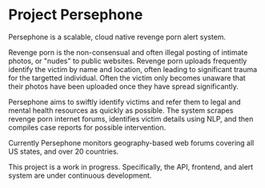 # Project Persephone

Persephone is a scalable, cloud native revenge porn alert system. 

Revenge porn is the non-consensual and often illegal posting of intimate photos, or "nudes" to public websites. Revenge porn uploads frequently identify the victim by name and location, often leading to significant trauma for the targetted individual. Often the victim only becomes unaware that their photos have been uploaded once they have spread significantly.
 
Persephone aims to swiftly identify victims and refer them to legal and mental health resources as quickly as possible. The system scrapes revenge porn internet forums, identifies victim details using NLP, and then compiles case reports for possible intervention.

Currently Persephone monitors geography-based web forums covering all US states, and over 20 countries.

This project is a work in progress. Specifically, the API, frontend, and alert system are under continuous development.
